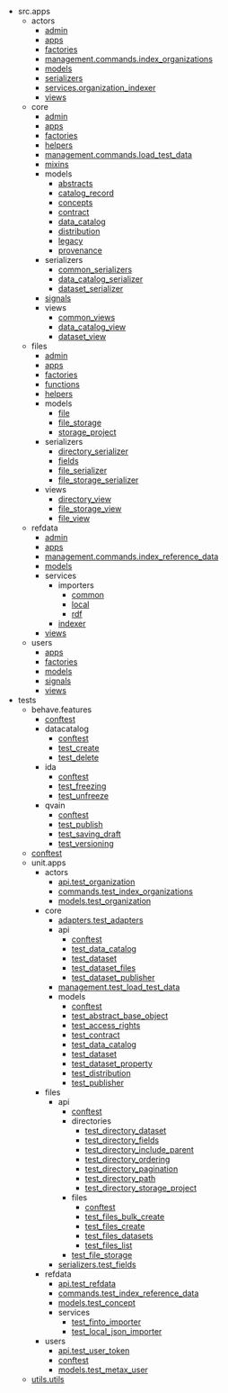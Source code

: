 - src.apps
    - actors
        - [admin](src/apps/actors/admin.md)
        - [apps](src/apps/actors/apps.md)
        - [factories](src/apps/actors/factories.md)
        - [management.commands.index_organizations](src/apps/actors/management/commands/index_organizations.md)
        - [models](src/apps/actors/models.md)
        - [serializers](src/apps/actors/serializers.md)
        - [services.organization_indexer](src/apps/actors/services/organization_indexer.md)
        - [views](src/apps/actors/views.md)
    - core
        - [admin](src/apps/core/admin.md)
        - [apps](src/apps/core/apps.md)
        - [factories](src/apps/core/factories.md)
        - [helpers](src/apps/core/helpers.md)
        - [management.commands.load_test_data](src/apps/core/management/commands/load_test_data.md)
        - [mixins](src/apps/core/mixins.md)
        - models
            - [abstracts](src/apps/core/models/abstracts.md)
            - [catalog_record](src/apps/core/models/catalog_record.md)
            - [concepts](src/apps/core/models/concepts.md)
            - [contract](src/apps/core/models/contract.md)
            - [data_catalog](src/apps/core/models/data_catalog.md)
            - [distribution](src/apps/core/models/distribution.md)
            - [legacy](src/apps/core/models/legacy.md)
            - [provenance](src/apps/core/models/provenance.md)
        - serializers
            - [common_serializers](src/apps/core/serializers/common_serializers.md)
            - [data_catalog_serializer](src/apps/core/serializers/data_catalog_serializer.md)
            - [dataset_serializer](src/apps/core/serializers/dataset_serializer.md)
        - [signals](src/apps/core/signals.md)
        - views
            - [common_views](src/apps/core/views/common_views.md)
            - [data_catalog_view](src/apps/core/views/data_catalog_view.md)
            - [dataset_view](src/apps/core/views/dataset_view.md)
    - files
        - [admin](src/apps/files/admin.md)
        - [apps](src/apps/files/apps.md)
        - [factories](src/apps/files/factories.md)
        - [functions](src/apps/files/functions.md)
        - [helpers](src/apps/files/helpers.md)
        - models
            - [file](src/apps/files/models/file.md)
            - [file_storage](src/apps/files/models/file_storage.md)
            - [storage_project](src/apps/files/models/storage_project.md)
        - serializers
            - [directory_serializer](src/apps/files/serializers/directory_serializer.md)
            - [fields](src/apps/files/serializers/fields.md)
            - [file_serializer](src/apps/files/serializers/file_serializer.md)
            - [file_storage_serializer](src/apps/files/serializers/file_storage_serializer.md)
        - views
            - [directory_view](src/apps/files/views/directory_view.md)
            - [file_storage_view](src/apps/files/views/file_storage_view.md)
            - [file_view](src/apps/files/views/file_view.md)
    - refdata
        - [admin](src/apps/refdata/admin.md)
        - [apps](src/apps/refdata/apps.md)
        - [management.commands.index_reference_data](src/apps/refdata/management/commands/index_reference_data.md)
        - [models](src/apps/refdata/models.md)
        - services
            - importers
                - [common](src/apps/refdata/services/importers/common.md)
                - [local](src/apps/refdata/services/importers/local.md)
                - [rdf](src/apps/refdata/services/importers/rdf.md)
            - [indexer](src/apps/refdata/services/indexer.md)
        - [views](src/apps/refdata/views.md)
    - users
        - [apps](src/apps/users/apps.md)
        - [factories](src/apps/users/factories.md)
        - [models](src/apps/users/models.md)
        - [signals](src/apps/users/signals.md)
        - [views](src/apps/users/views.md)
- tests
    - behave.features
        - [conftest](tests/behave/features/conftest.md)
        - datacatalog
            - [conftest](tests/behave/features/datacatalog/conftest.md)
            - [test_create](tests/behave/features/datacatalog/test_create.md)
            - [test_delete](tests/behave/features/datacatalog/test_delete.md)
        - ida
            - [conftest](tests/behave/features/ida/conftest.md)
            - [test_freezing](tests/behave/features/ida/test_freezing.md)
            - [test_unfreeze](tests/behave/features/ida/test_unfreeze.md)
        - qvain
            - [conftest](tests/behave/features/qvain/conftest.md)
            - [test_publish](tests/behave/features/qvain/test_publish.md)
            - [test_saving_draft](tests/behave/features/qvain/test_saving_draft.md)
            - [test_versioning](tests/behave/features/qvain/test_versioning.md)
    - [conftest](tests/conftest.md)
    - unit.apps
        - actors
            - [api.test_organization](tests/unit/apps/actors/api/test_organization.md)
            - [commands.test_index_organizations](tests/unit/apps/actors/commands/test_index_organizations.md)
            - [models.test_organization](tests/unit/apps/actors/models/test_organization.md)
        - core
            - [adapters.test_adapters](tests/unit/apps/core/adapters/test_adapters.md)
            - api
                - [conftest](tests/unit/apps/core/api/conftest.md)
                - [test_data_catalog](tests/unit/apps/core/api/test_data_catalog.md)
                - [test_dataset](tests/unit/apps/core/api/test_dataset.md)
                - [test_dataset_files](tests/unit/apps/core/api/test_dataset_files.md)
                - [test_dataset_publisher](tests/unit/apps/core/api/test_dataset_publisher.md)
            - [management.test_load_test_data](tests/unit/apps/core/management/test_load_test_data.md)
            - models
                - [conftest](tests/unit/apps/core/models/conftest.md)
                - [test_abstract_base_object](tests/unit/apps/core/models/test_abstract_base_object.md)
                - [test_access_rights](tests/unit/apps/core/models/test_access_rights.md)
                - [test_contract](tests/unit/apps/core/models/test_contract.md)
                - [test_data_catalog](tests/unit/apps/core/models/test_data_catalog.md)
                - [test_dataset](tests/unit/apps/core/models/test_dataset.md)
                - [test_dataset_property](tests/unit/apps/core/models/test_dataset_property.md)
                - [test_distribution](tests/unit/apps/core/models/test_distribution.md)
                - [test_publisher](tests/unit/apps/core/models/test_publisher.md)
        - files
            - api
                - [conftest](tests/unit/apps/files/api/conftest.md)
                - directories
                    - [test_directory_dataset](tests/unit/apps/files/api/directories/test_directory_dataset.md)
                    - [test_directory_fields](tests/unit/apps/files/api/directories/test_directory_fields.md)
                    - [test_directory_include_parent](tests/unit/apps/files/api/directories/test_directory_include_parent.md)
                    - [test_directory_ordering](tests/unit/apps/files/api/directories/test_directory_ordering.md)
                    - [test_directory_pagination](tests/unit/apps/files/api/directories/test_directory_pagination.md)
                    - [test_directory_path](tests/unit/apps/files/api/directories/test_directory_path.md)
                    - [test_directory_storage_project](tests/unit/apps/files/api/directories/test_directory_storage_project.md)
                - files
                    - [conftest](tests/unit/apps/files/api/files/conftest.md)
                    - [test_files_bulk_create](tests/unit/apps/files/api/files/test_files_bulk_create.md)
                    - [test_files_create](tests/unit/apps/files/api/files/test_files_create.md)
                    - [test_files_datasets](tests/unit/apps/files/api/files/test_files_datasets.md)
                    - [test_files_list](tests/unit/apps/files/api/files/test_files_list.md)
                - [test_file_storage](tests/unit/apps/files/api/test_file_storage.md)
            - [serializers.test_fields](tests/unit/apps/files/serializers/test_fields.md)
        - refdata
            - [api.test_refdata](tests/unit/apps/refdata/api/test_refdata.md)
            - [commands.test_index_reference_data](tests/unit/apps/refdata/commands/test_index_reference_data.md)
            - [models.test_concept](tests/unit/apps/refdata/models/test_concept.md)
            - services
                - [test_finto_importer](tests/unit/apps/refdata/services/test_finto_importer.md)
                - [test_local_json_importer](tests/unit/apps/refdata/services/test_local_json_importer.md)
        - users
            - [api.test_user_token](tests/unit/apps/users/api/test_user_token.md)
            - [conftest](tests/unit/apps/users/conftest.md)
            - [models.test_metax_user](tests/unit/apps/users/models/test_metax_user.md)
    - [utils.utils](tests/utils/utils.md)
